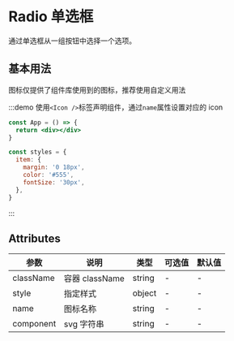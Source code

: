 # Radio 单选框

通过单选框从一组按钮中选择一个选项。

## 基本用法

图标仅提供了组件库使用到的图标，推荐使用自定义用法

:::demo 使用`<Icon />`标签声明组件，通过`name`属性设置对应的 icon

```jsx
const App = () => {
  return <div></div>
}

const styles = {
  item: {
    margin: '0 18px',
    color: '#555',
    fontSize: '30px',
  },
}
```

:::

## Attributes

| 参数      | 说明           | 类型   | 可选值 | 默认值 |
| --------- | -------------- | ------ | ------ | ------ |
| className | 容器 className | string | -      | -      |
| style     | 指定样式       | object | -      | -      |
| name      | 图标名称       | string | -      | -      |
| component | svg 字符串     | string | -      | -      |
